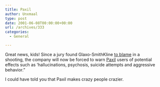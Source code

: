 ```yaml
---
title: Paxil
author: Unxmaal
type: post
date: 2001-06-08T00:00:00+00:00
url: /archives/333
categories:
  - General

---
```

Great news, kids! Since a jury found Glaxo-SmithKline <A HREF="http://www.latimes.com/business/20010608/t000047736.html">to blame</A> in a shooting, the company will now be forced to warn [Paxil][1] users of potential effects such as &#8216;hallucinations, psychosis, suicide attempts and aggressive behavior.&#8221;

I could have told you that Paxil makes crazy people crazier.

 [1]: http://www.paxil.com